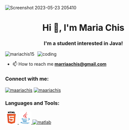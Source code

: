 ![Screenshot 2023-05-23 205410](https://github.com/mariachis15/mariachis15/assets/115288409/c6964fb3-e23a-42ac-8dbe-0689ae1780c4)

<h1 align="center">Hi 👋, I'm Maria Chis</h1>
<h3 align="center">I'm a student interested in Java!</h3>
<img align ="right" alt = "coding" width="400" src="https://cdn.dribbble.com/users/4055494/screenshots/15215756/media/d2b66c4ca0192aa26d103448b3d1518b.gif">
<p align="left"> <img src="https://komarev.com/ghpvc/?username=mariachis15&label=Profile%20views&color=0e75b6&style=flat" alt="mariachis15" /> </p>

- 📫 How to reach me **marriaachis@gmail.com**

<h3 align="left">Connect with me:</h3>
<p align="left">
<a href="https://fb.com/maariachis" target="blank"><img align="center" src="https://raw.githubusercontent.com/rahuldkjain/github-profile-readme-generator/master/src/images/icons/Social/facebook.svg" alt="maariachis" height="30" width="40" /></a>
<a href="https://instagram.com/maariachis" target="blank"><img align="center" src="https://raw.githubusercontent.com/rahuldkjain/github-profile-readme-generator/master/src/images/icons/Social/instagram.svg" alt="maariachis" height="30" width="40" /></a>
</p>

<h3 align="left">Languages and Tools:</h3>
<p align="left"> <a href="https://www.w3.org/html/" target="_blank" rel="noreferrer"> <img src="https://raw.githubusercontent.com/devicons/devicon/master/icons/html5/html5-original-wordmark.svg" alt="html5" width="40" height="40"/> </a> <a href="https://www.java.com" target="_blank" rel="noreferrer"> <img src="https://raw.githubusercontent.com/devicons/devicon/master/icons/java/java-original.svg" alt="java" width="40" height="40"/> </a> <a href="https://www.mathworks.com/" target="_blank" rel="noreferrer"> <img src="https://upload.wikimedia.org/wikipedia/commons/2/21/Matlab_Logo.png" alt="matlab" width="40" height="40"/> </a> </p>




